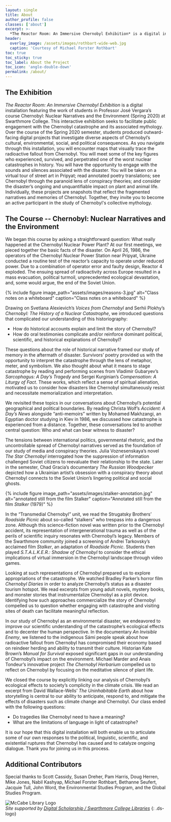```yaml
---
layout: single
title: About
author_profile: false
classes: ['about']
excerpt: >-
  *The Reactor Room: An Immersive Chernobyl Exhibition* is a digital installation featuring the work of students in Professor José Vergara’s course Chernobyl: Nuclear Narratives and the Environment (Spring 2020) at Swarthmore College. This interactive exhibition seeks to facilitate public engagement with the Chernobyl catastrophe and its associated mythology.
header:
  overlay_image: /assets/images/rothbart-wide-web.jpg
  caption: 'Courtesy of Michael Forster Rothbart'
toc: true
toc_sticky: true
toc_label: About the Project
toc_icon: 'angle-double-down'
permalink: /about/
---
```


## The Exhibition

*The Reactor Room: An Immersive Chernobyl Exhibition* is a digital installation featuring the work of students in Professor José Vergara’s course Chernobyl: Nuclear Narratives and the Environment (Spring 2020) at Swarthmore College. This interactive exhibition seeks to facilitate public engagement with the Chernobyl catastrophe and its associated mythology. Over the course of the Spring 2020 semester, students produced outward-facing digital projects that investigate diverse aspects of Chernobyl’s cultural, environmental, social, and political consequences. As you navigate through this installation, you will encounter maps that visually trace the radioactive fallout from Chernobyl. You will meet some of the key figures who experienced, survived, and perpetrated one of the worst nuclear catastrophes in history. You will have the opportunity to engage with the sounds and silences associated with the disaster. You will be taken on a virtual tour of street art in Pripyat; read annotated poetry translations; see Chernobyl through the paranoid lens of conspiracy theories; and consider the disaster’s ongoing and unquantifiable impact on plant and animal life. Individually, these projects are snapshots that reflect the fragmented narratives and memories of Chernobyl. Together, they invite you to become an active participant in the study of Chernobyl's collective mythology.

## The Course -- Chernobyl: Nuclear Narratives and the Environment 

We began this course by asking a straightforward question: What really happened at the Chernobyl Nuclear Power Plant? At our first meetings, we pieced together the basic facts of the disaster. On April 26, 1986, the operators of the Chernobyl Nuclear Power Station near Pripyat, Ukraine conducted a routine test of the reactor’s capacity to operate under reduced power. Due to a combination of operator error and faulty design, Reactor 4 exploded. The ensuing spread of radioactivity across Europe resulted in a mass evacuation, political turmoil, unprecedented ecological devastation, and, some would argue, the end of the Soviet Union.

{% include figure image_path="assets/images/reasons-3.jpg" alt="Class notes on a whiteboard" caption="Class notes on a whiteboard" %}

Drawing on Svetlana Alexievich’s *Voices from Chernobyl* and Serhii Plokhy’s *Chernobyl: The History of a Nuclear Catastrophe*, we introduced questions that complicated our understanding of this historiography: 

- How do historical accounts explain and limit the story of Chernobyl?  
- How do oral testimonies complicate and/or reinforce dominant political, scientific, and historical explanations of Chernobyl? 

These questions about the role of historical narrative framed our study of memory in the aftermath of disaster. Survivors’ poetry provided us with the opportunity to interpret the catastrophe through the lens of metaphor, meter, and symbolism. We also thought about what it means to stage catastrophe by reading and performing scenes from Vladimir Gubaryev’s *Sarcophagus: A Day’s Tragedy* and Sergei Kurginian’s *Compensation: A Liturgy of Fact*. These works, which reflect a sense of spiritual alienation, motivated us to consider how disasters like Chernobyl simultaneously resist and necessitate memorialization and interpretation. 

We revisited these topics in our conversations about Chernobyl’s potential geographical and political boundaries. By reading Christa Wolf’s *Accident: A Day’s News* alongside “anti-memoirs” written by Mohamed Makhzangi, an Egyptian doctor studying in Kiev in 1986, we discussed how catastrophe is experienced from a distance. Together, these conversations led to another central question: Who and what can bear witness to disaster? 

The tensions between international politics, governmental rhetoric, and the uncontrollable spread of Chernobyl narratives served as the foundation of our study of media and conspiracy theories. Julia Voznesenskaya’s novel *The Star Chernobyl* interrogated how the suppression of information challenged Soviet citizens to reevaluate their relationship to the state. Later in the semester, Chad Gracia’s documentary *The Russian Woodpecker* depicted how a Ukrainian artist’s obsession with a conspiracy theory about Chernobyl connects to the Soviet Union’s lingering political and social ghosts.

{% include figure image_path="assets/images/stalker-annotation.jpg" alt="annotated still from the film Stalker" caption="Annotated still from the film *Stalker* (1979)" %}

In the “Transmedial Chernobyl” unit, we read the Strugatsky Brothers’ *Roadside Picnic* about so-called “stalkers” who trespass into a dangerous zone. Although this science-fiction novel was written prior to the Chernobyl accident, its representation of intergenerational trauma as well as of the perils of scientific inquiry resonates with Chernobyl’s legacy. Members of the Swarthmore community joined a screening of Andrei Tarkovsky’s acclaimed film *Stalker*, an adaptation of *Roadside Picnic*. Students then played *S.T.A.L.K.E.R.: Shadow of Chernobyl* to consider the ethical implications of virtual immersion in the Chernobyl landscape through video games.

Looking at such representations of Chernobyl prepared us to explore appropriations of the catastrophe. We watched Bradley Parker’s horror film *Chernobyl Diaries* in order to analyze Chernobyl’s status as a disaster tourism hotspot. We read excerpts from young adult novels, mystery books, and monster stories that instrumentalize Chernobyl as a plot device. Identifying how such approaches commercialize the story of Chernobyl compelled us to question whether engaging with catastrophe and visiting sites of death can facilitate meaningful reflection. 

In our study of Chernobyl as an environmental disaster, we endeavored to improve our scientific understanding of the catastrophe’s ecological effects and to decenter the human perspective. In the documentary *An Invisible Enemy*, we listened to the indigenous Sámi people speak about how radioactive fallout from Chernobyl has compromised their economy based on reindeer herding and ability to transmit their culture. Historian Kate Brown’s *Manual for Survival* exposed significant gaps in our understanding of Chernobyl’s impact on the environment. Michael Marder and Anais Tondeur’s innovative project *The Chernobyl Herbarium* compelled us to reflect on Chernobyl by focusing on the meditative silence of plant life. 

We closed the course by explicitly linking our analysis of Chernobyl’s ecological effects to society’s complicity in the climate crisis. We read an excerpt from David Wallace-Wells’ *The Uninhabitable Earth* about how storytelling is central to our ability to anticipate, respond to, and mitigate the effects of disasters such as climate change and Chernobyl. Our class ended with the following questions:

- Do tragedies like Chernobyl need to have a meaning?  
- What are the limitations of language in light of catastrophe?

It is our hope that this digital installation will both enable us to articulate some of our own responses to the political, linguistic, scientific, and existential ruptures that Chernobyl has caused and to catalyze ongoing dialogue. Thank you for joining us in this process. 

## Additional Contributors

Special thanks to Scott Cassidy, Susan Dreher, Pam Harris, Doug Herren, Mike Jones, Nabil Kashyap, Michael Forster Rothbart, Bethanne Seufert, Jacquie Tull, John Word, the Environmental Studies Program, and the Global Studies Program.

![McCabe Library Logo](../assets/images/LibraryLogo_finalfinal.png)  
*Site supported by [Digital Scholarship / Swarthmore College Libraries](http://ds.swarthmore.edu/)*
{: .ds-logo}
<!--stackedit_data:
eyJoaXN0b3J5IjpbMTcyNzg5MzcwMl19
-->